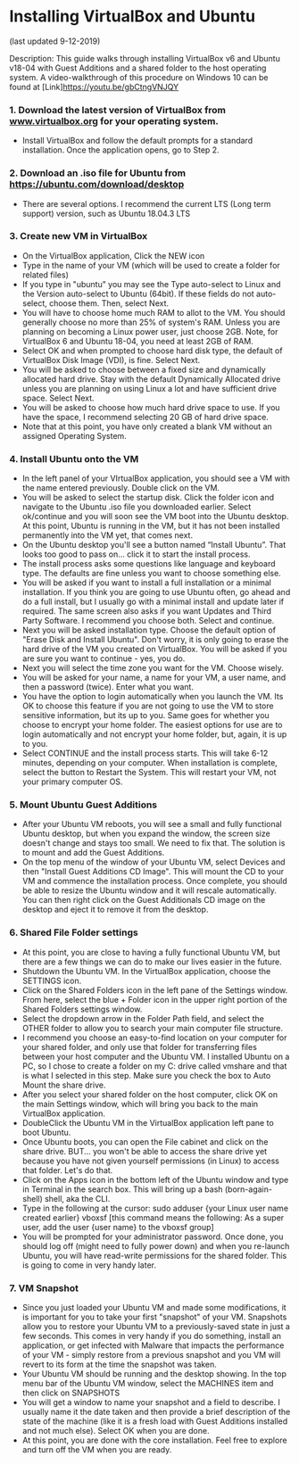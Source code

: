 # Installing VirtualBox and Ubuntu
(last updated 9-12-2019)

Description:  This guide walks through installing VirtualBox v6 and Ubuntu v18-04 with Guest Additions and a shared folder to the host operating system.  A video-walkthrough of this procedure on Windows 10 can be found at [Link]https://youtu.be/gbCtngVNJQY

### 1.  Download the latest version of VirtualBox from www.virtualbox.org for your operating system.
- Install VirtualBox and follow the default prompts for a standard installation. Once the application opens, go to Step 2.

### 2. Download an .iso file for Ubuntu from https://ubuntu.com/download/desktop
- There are several options. I recommend the current LTS (Long term support) version, such as Ubuntu 18.04.3 LTS

### 3.  Create new VM in VirtualBox
- On the VirtualBox application, Click the NEW icon
- Type in the name of your VM (which will be used to create a folder for related files)
- If you type in "ubuntu" you may see the Type auto-select to Linux and the Version auto-select to Ubuntu (64bit). If these fields do not auto-select, choose them. Then, select Next.
- You will have to choose home much RAM to allot to the VM. You should generally choose no more than 25% of system's RAM. Unless you are planning on becoming a Linux power user, just choose 2GB.  Note, for VirtualBox 6 and Ubuntu 18-04, you need at least 2GB of RAM.
- Select OK and when prompted to choose hard disk type, the default of VirtualBox Disk Image (VDI), is fine. Select Next.
- You will be asked to choose between a fixed size and dynamically allocated hard drive.  Stay with the default Dynamically Allocated drive unless you are planning on using Linux a lot and have sufficient drive space. Select Next.
- You will be asked to choose how much hard drive space to use. If you have the space, I recommend selecting 20 GB of hard drive space.
- Note that at this point, you have only created a blank VM without an assigned Operating System. 

### 4.  Install Ubuntu onto the VM
- In the left panel of your VIrtualBox application, you should see a VM with the name entered previously. Double click on the VM.
- You will be asked to select the startup disk. Click the folder icon and navigate to the Ubuntu .iso file you downloaded earlier. Select ok/continue and you will soon see the VM boot into the Ubuntu desktop. At this point, Ubuntu is running in the VM, but it has not been installed permanently into the VM yet, that comes next.
- On the Ubuntu desktop you'll see a button named “Install Ubuntu”.  That looks too good to pass on... click it to start the install process.
- The install process asks some questions like language and keyboard type. The defaults are fine unless you want to choose something else.
- You will be asked if you want to install a full installation or a minimal installation.  If you think you are going to use Ubuntu often, go ahead and do a full install, but I usually go with a minimal install and update later if required.  The same screen also asks if you want Updates and Third Party Software. I recommend you choose both. Select and continue.
- Next you will be asked installation type.  Choose the default option of "Erase Disk and Install Ubuntu".  Don't worry, it is only going to erase the hard drive of the VM you created on VirtualBox. You will be asked if you are sure you want to continue - yes, you do.
- Next you will select the time zone you want for the VM. Choose wisely.
- You will be asked for your name, a name for your VM, a user name, and then a password (twice). Enter what you want.
- You have the option to login automatically when you launch the VM. Its OK to choose this feature if you are not going to use the VM to store sensitive information, but its up to you.  Same goes for whether you choose to encrypt your home folder. The easiest options for use are to login automatically and not encrypt your home folder, but, again, it is up to you.
- Select CONTINUE and the install process starts.  This will take 6-12 minutes, depending on your computer. When installation is complete, select the button to Restart the System.  This will restart your VM, not your primary computer OS.

### 5. Mount Ubuntu Guest Additions
- After your Ubuntu VM reboots, you will see a small and fully functional Ubuntu desktop, but when you expand the window, the screen size doesn't change and stays too small. We need to fix that. The solution is to mount and add the Guest Additions.
- On the top menu of the window of your Ubuntu VM, select Devices and then "Install Guest Additions CD Image". This will mount the CD to your VM and commence the installation process.  Once complete, you should be able to resize the Ubuntu window and it will rescale automatically.  You can then right click on the Guest Additionals CD image on the desktop and eject it to remove it from the desktop.

### 6. Shared File Folder settings
- At this point, you are close to having a fully functional Ubuntu VM, but there are a few things we can do to make our lives easier in the future.
- Shutdown the Ubuntu VM.  In the VirtualBox application, choose the SETTINGS icon.
- Click on the Shared Folders icon in the left pane of the Settings window. From here, select the blue + Folder icon in the upper right portion of the Shared Folders settings window.
- Select the dropdown arrow in the Folder Path field, and select the OTHER folder to allow you to search your main computer file structure.
- I recommend you choose an easy-to-find location on your computer for your shared folder, and only use that folder for transferring files between your host computer and the Ubuntu VM.  I installed Ubuntu on a PC, so I chose to create a folder on my C: drive called vmshare and that is what I selected in this step.  Make sure you check the box to Auto Mount the share drive.
- After you select your shared folder on the host computer, click OK on the main Settings window, which will bring you back to the main VirtualBox application.
- DoubleClick the Ubuntu VM in the VirtualBox application left pane to boot Ubuntu.  
- Once Ubuntu boots, you can open the File cabinet and click on the share drive.  BUT... you won't be able to access the share drive yet because you have not given yourself permissions (in Linux) to access that folder. Let's do that.
- Click on the Apps icon in the bottom left of the Ubuntu window and type in Terminal in the search box.  This will bring up a bash (born-again-shell) shell, aka the CLI.
- Type in the following at the cursor:  sudo adduser {your Linux user name created earlier} vboxsf
[this command means the following:  As a super user, add the user {user name} to the vboxsf group]
- You will be prompted for your administrator password.  Once done, you should log off (might need to fully power down) and when you re-launch Ubuntu, you will have read-write permissions for the shared folder.  This is going to come in very handy later.

### 7.  VM Snapshot
- Since you just loaded your Ubuntu VM and made some modifications, it is important for you to take your first "snapshot" of your VM.  Snapshots allow you to restore your Ubuntu VM to a previously-saved state in just a few seconds. This comes in very handy if you do something, install an application, or get infected with Malware that impacts the performance of your VM - simply restore from a previous snapshot and you VM will revert to its form at the time the snapshot was taken.
- Your Ubuntu VM should be running and the desktop showing.  In the top menu bar of the Ubuntu VM window, select the MACHINES item and then click on SNAPSHOTS
- You will get a window to name your snapshot and a field to describe. I usually name it the date taken and then provide a brief description of the state of the machine (like it is a fresh load with Guest Additions installed and not much else). Select OK when you are done.
- At this point, you are done with the core installation. Feel free to explore and turn off the VM when you are ready. 
